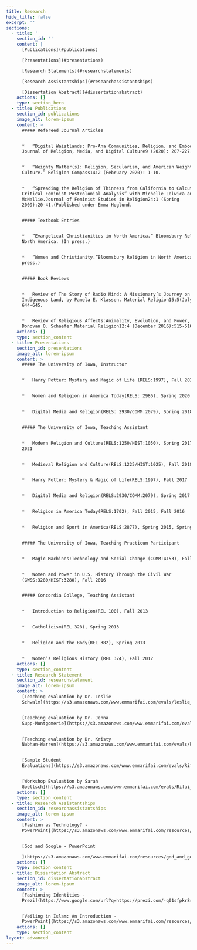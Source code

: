 ```yaml
---
title: Research
hide_title: false
excerpt: ''
sections:
  - title: ''
    section_id: ''
    content: |
      [Publications](#publications)

      [Presentations](#presentations)

      [Research Statements](#researchstatements)

      [Research Assistantships](#researchassistantships)

      [Dissertation Abstract](#dissertationabstract)
    actions: []
    type: section_hero
  - title: Publications
    section_id: publications
    image_alt: lorem-ipsum
    content: >
      ##### Refereed Journal Articles


      *   “Digital Waistlands: Pro-Ana Communities, Religion, and Embodiment.”
      Journal of Religion, Media, and Digital Culture9 (2020): 207-227.


      *   “Weighty Matter(s): Religion, Secularism, and American Weight Loss
      Culture.” Religion Compass14:2 (February 2020): 1-10.


      *   “Spreading the Religion of Thinness from California to Calcutta:A
      Critical Feminist Postcolonial Analysis” with Michelle Lelwica andJenna
      McNallie.Journal of Feminist Studies in Religion24:1 (Spring
      2009):20-41.(Published under Emma Hoglund.


      ##### Textbook Entries


      *   “Evangelical Christianities in North America.” Bloomsbury Religion in
      North America. (In press.)


      *   “Women and Christianity.”Bloomsbury Religion in North America. (In
      press.)


      ##### Book Reviews


      *   Review of The Story of Radio Mind: A Missionary’s Journey on
      Indigenous Land, by Pamela E. Klassen. Material Religion15:5(July 2019):
      644-645.


      *   Review of Religious Affects:Animality, Evolution, and Power, by
      Donovan O. Schaefer.Material Religion12:4 (December 2016):515-516.
    actions: []
    type: section_content
  - title: Presentations
    section_id: presentations
    image_alt: lorem-ipsum
    content: >
      ##### The University of Iowa, Instructor


      *   Harry Potter: Mystery and Magic of Life (RELS:1997), Fall 2020


      *   Women and Religion in America Today(RELS: 2986), Spring 2020


      *   Digital Media and Religion(RELS: 2930/COMM:2079), Spring 2018


      ##### The University of Iowa, Teaching Assistant


      *   Modern Religion and Culture(RELS:1250/HIST:1050), Spring 2017, Spring
      2021


      *   Medieval Religion and Culture(RELS:1225/HIST:1025), Fall 2018


      *   Harry Potter: Mystery & Magic of Life(RELS:1997), Fall 2017


      *   Digital Media and Religion(RELS:2930/COMM:2079), Spring 2017


      *   Religion in America Today(RELS:1702), Fall 2015, Fall 2016


      *   Religion and Sport in America(RELS:2877), Spring 2015, Spring 2016


      ##### The University of Iowa, Teaching Practicum Participant


      *   Magic Machines:Technology and Social Change (COMM:4153), Fall 2015


      *   Women and Power in U.S. History Through the Civil War
      (GWSS:3280/HIST:3280), Fall 2016


      ##### Concordia College, Teaching Assistant


      *   Introduction to Religion(REL 100), Fall 2013


      *   Catholicism(REL 328), Spring 2013


      *   Religion and the Body(REL 382), Spring 2013


      *   Women’s Religious History (REL 374), Fall 2012
    actions: []
    type: section_content
  - title: Research Statement
    section_id: researchstatement
    image_alt: lorem-ipsum
    content: >
      [Teaching evaluation by Dr. Leslie
      Schwalm](https://s3.amazonaws.com/www.emmarifai.com/evals/leslie_schwalm_eval.pdf)


      [Teaching evaluation by Dr. Jenna
      Supp-Montgomerie](https://s3.amazonaws.com/www.emmarifai.com/evals/jenna_supp_montgomerie_eval.pdf)


      [Teaching evaluation by Dr. Kristy
      Nabhan-Warren](https://s3.amazonaws.com/www.emmarifai.com/evals/kristy_nabhan_warren_eval.pdf)


      [Sample Student
      Evaluations](https://s3.amazonaws.com/www.emmarifai.com/evals/Rifai_Sample+Student+Evaluations.pdf)


      [Workshop Evaluation by Sarah
      Goettsch](https://s3.amazonaws.com/www.emmarifai.com/evals/Rifai_Workshop+Evaluation_Sarah.pdf)
    actions: []
    type: section_content
  - title: Research Assistantships
    section_id: researchassistantships
    image_alt: lorem-ipsum
    content: >
      [Fashion as Technology? -
      PowerPoint](https://s3.amazonaws.com/www.emmarifai.com/resources/islamic_fashion.pdf)


      [God and Google - PowerPoint

      ](https://s3.amazonaws.com/www.emmarifai.com/resources/god_and_google.pdf)
    actions: []
    type: section_content
  - title: Dissertation Abstract
    section_id: dissertationabstract
    image_alt: lorem-ipsum
    content: >
      [Fashioning Identities -
      Prezi](https://www.google.com/url?q=https://prezi.com/-q01sfpkr8ro/?token%3Db8fce429c69b85ded7043eb6148c26d76d7b772c6bf70efc5dbdc6cf90934660\&sa=D\&source=hangouts\&ust=1612803704371000\&usg=AFQjCNGf1WMvf5OThSietnjDDVSr01TOFg)


      [Veiling in Islam: An Introduction -
      PowerPoint](https://s3.amazonaws.com/www.emmarifai.com/resources/veiling_in_islam.pdf)
    actions: []
    type: section_content
layout: advanced
---
```


